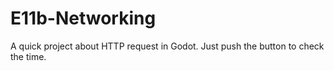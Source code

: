 # E11b-Networking

A quick project about HTTP request in Godot. Just push the button to check the time.
